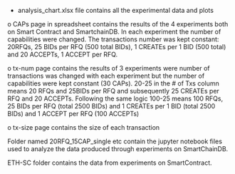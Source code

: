 -	analysis_chart.xlsx file contains all the experimental data and plots
   
   o	CAPs page in spreadsheet contains the results of the 4 experiments both on Smart Contract and SmartchainDB. In each experiment the number of capabilities were changed. The transactions number was kept constant: 20RFQs, 25 BIDs per RFQ (500 total BIDs), 1 CREATEs per 1 BID (500 total) and 20 ACCEPTs, 1 ACCEPT per RFQ. 
   
   o	tx-num page contains the results of 3 experiments were number of transactions was changed with each experiment but the number of capabilities were kept constant (30 CAPs). 20-25 in the # of Txs column means 20 RFQs and 25BIDs per RFQ and subsequently 25 CREATEs per RFQ and 20 ACCEPTs. Following the same logic 100-25 means 100 RFQs, 25 BIDs per RFQ (total 2500 BIDs) and 1 CREATEs per 1 BID (total 2500 BIDs) and 1 ACCEPT per RFQ (100 ACCEPTs)
   
   o	tx-size page contains the size of each transaction  


Folder named 20RFQ_15CAP_single etc contain the jupyter notebook files used to analyze the data produced through experiments on SmartChainDB. 


ETH-SC folder contains the data from experiments on SmartContract. 
